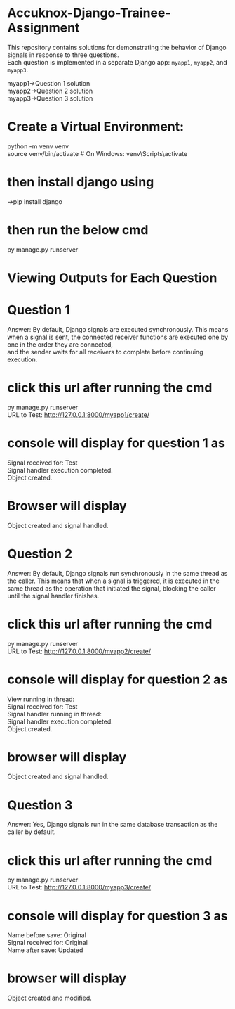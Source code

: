# Accuknox-Django-Trainee-Assignment  
This repository contains solutions for demonstrating the behavior of Django signals in response to three questions.  
Each question is implemented in a separate Django app: `myapp1`, `myapp2`, and `myapp3`.   

myapp1->Question 1 solution  
myapp2->Question 2 solution  
myapp3->Question 3 solution  
 
# Create a Virtual Environment:  
python -m venv venv  
source venv/bin/activate  # On Windows: venv\Scripts\activate  

# then install django using   
->pip install django  

# then run the below cmd   
py manage.py runserver  

# Viewing Outputs for Each Question  
# Question 1  
Answer: By default, Django signals are executed synchronously. This means when a signal is sent, the connected receiver functions are executed one by one in the order they are connected,   
and the sender waits for all receivers to complete before continuing execution.    

# click this url after running the cmd   
py manage.py runserver  
URL to Test: http://127.0.0.1:8000/myapp1/create/  

# console will display for question 1 as  
Signal received for: Test  
Signal handler execution completed.  
Object created.  

# Browser will display  
Object created and signal handled.  


# Question 2  
Answer: By default, Django signals run synchronously in the same thread as the caller. This means that when a signal is triggered, it is executed in the same thread as the operation that initiated the signal, blocking the caller until the signal handler finishes.  

# click this url after running the cmd   
py manage.py runserver  
URL to Test: http://127.0.0.1:8000/myapp2/create/  

# console will display for question 2 as  
View running in thread: <Thread-ID>  
Signal received for: Test  
Signal handler running in thread: <Same Thread-ID>  
Signal handler execution completed.  
Object created.  

# browser will display  
Object created and signal handled.  


# Question 3  
Answer: Yes, Django signals run in the same database transaction as the caller by default.  

# click this url after running the cmd   
py manage.py runserver  
URL to Test: http://127.0.0.1:8000/myapp3/create/  

# console will display for question 3 as  
Name before save: Original  
Signal received for: Original  
Name after save: Updated  


# browser will display  
Object created and modified.  


